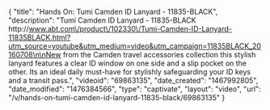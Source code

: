 {
    "title": "Hands On: Tumi Camden ID Lanyard - 11835-BLACK",
    "description": "Tumi Camden ID Lanyard - 11835-BLACK http:\/\/www.abt.com\/product\/102330\/Tumi-Camden-ID-Lanyard-11835BLACK.html?utm_source=youtube&utm_medium=video&utm_campaign=11835BLACK_20160708\n\nNew from the Camden travel accessories collection this stylish lanyard features a clear ID window on one side and a slip pocket on the other. Its an ideal daily must-have for stylishly safeguarding your ID keys and a transit pass.",
    "videoid": "69863135",
    "date_created": "1467992805",
    "date_modified": "1476384566",
    "type": "captivate",
    "layout": "video",
    "url": "\/v\/hands-on-tumi-camden-id-lanyard-11835-black\/69863135"
}
